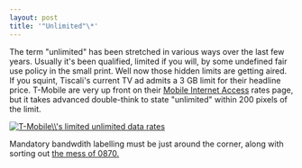 ```yaml
---
layout: post
title: '"Unlimited"\*'
---
```


The term "unlimited" has been stretched in various ways over the last
few years. Usually it's been qualified, limited if you will, by some
undefined fair use policy in the small print. Well now those hidden
limits are getting aired. If you squint, Tiscali's current TV ad admits
a 3 GB limit for their headline price. T-Mobile are very up front on
their [Mobile Internet
Access](http://www.t-mobile.co.uk/shop/mobile-broadband/data-plans/pay-monthly/)
rates page, but it takes advanced double-think to state "unlimited"
within 200 pixels of the limit.

[![T-Mobile\\\\'s limited unlimited data
rates](../../../uploads/2008/05/t-mobile-wnw-rates-300x300.jpg "t-mobile-wnw-rates")](../../../uploads/2008/05/t-mobile-wnw-rates.jpeg)

Mandatory bandwdith labelling must be just around the corner, along with
sorting out [the mess of
0870.](http://www.theregister.co.uk/2008/05/29/which_0870_numbers/ "DVLA, Tiscali, Barclays rake in phoneline cash")
